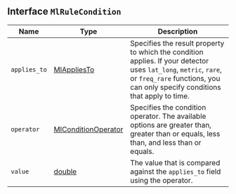 ## Interface `MlRuleCondition`

| Name | Type | Description |
| - | - | - |
| `applies_to` | [MlAppliesTo](./MlAppliesTo.md) | Specifies the result property to which the condition applies. If your detector uses `lat_long`, `metric`, `rare`, or `freq_rare` functions, you can only specify conditions that apply to time. |
| `operator` | [MlConditionOperator](./MlConditionOperator.md) | Specifies the condition operator. The available options are greater than, greater than or equals, less than, and less than or equals. |
| `value` | [double](./double.md) | The value that is compared against the `applies_to` field using the operator. |
